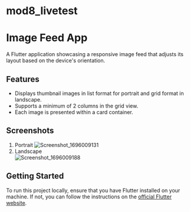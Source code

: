 # mod8_livetest

# Image Feed App

A Flutter application showcasing a responsive image feed that adjusts its layout based on the device's orientation.

## Features

- Displays thumbnail images in list format for portrait and grid format in landscape.
- Supports a minimum of 2 columns in the grid view.
- Each image is presented within a card container.

## Screenshots

1. Portrait
   ![Screenshot_1696009131](https://github.com/ob1Kenoobi/mod8-livetest/assets/140194680/b0ff3292-6ba3-4679-9acd-aed6e1726494)
2. Landscape  
   ![Screenshot_1696009188](https://github.com/ob1Kenoobi/mod8-livetest/assets/140194680/19d348cd-a65e-431b-9d25-611cae1f3ea2)


## Getting Started

To run this project locally, ensure that you have Flutter installed on your machine. If not, you can follow the instructions on the [official Flutter website](https://flutter.dev/docs/get-started/install).


